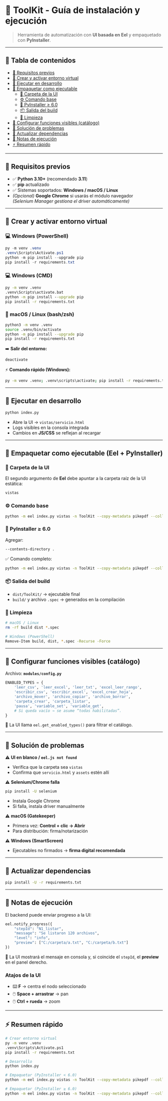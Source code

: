 # 🚀 ToolKit - Guía de instalación y ejecución

> Herramienta de automatización con **UI basada en Eel** y empaquetado con **PyInstaller**.

---

## 📑 Tabla de contenidos
- [🔹 Requisitos previos](#-requisitos-previos)
- [🔹 Crear y activar entorno virtual](#-crear-y-activar-entorno-virtual)
- [🔹 Ejecutar en desarrollo](#-ejecutar-en-desarrollo)
- [🔹 Empaquetar como ejecutable](#-empaquetar-como-ejecutable-eel--pyinstaller)
  - [📂 Carpeta de la UI](#-carpeta-de-la-ui)
  - [⚙️ Comando base](#️-comando-base)
  - [🔧 PyInstaller ≥ 6.0](#-pyinstaller--60)
  - [📦 Salida del build](#-salida-del-build)
  - [🧹 Limpieza](#-limpieza)
- [🔹 Configurar funciones visibles (catálogo)](#-configurar-funciones-visibles-catálogo)
- [🔹 Solución de problemas](#-solución-de-problemas)
- [🔹 Actualizar dependencias](#-actualizar-dependencias)
- [🔹 Notas de ejecución](#-notas-de-ejecución)
- [⚡ Resumen rápido](#-resumen-rápido)

---

## 🔹 Requisitos previos

- ✅ **Python 3.10+** (recomendado **3.11**)  
- ✅ **pip** actualizado  
- ✅ Sistemas soportados: **Windows / macOS / Linux**  
- *(Opcional)* **Google Chrome** si usarás el módulo navegador  
  *(Selenium Manager gestiona el driver automáticamente)*  

---

## 🔹 Crear y activar entorno virtual

### 💻 Windows (PowerShell)
```powershell
py -m venv .venv
.venv\Scripts\Activate.ps1
python -m pip install --upgrade pip
pip install -r requirements.txt
```

### 💻 Windows (CMD)
```cmd
py -m venv .venv
.venv\Scripts\activate.bat
python -m pip install --upgrade pip
pip install -r requirements.txt
```

### 🐧 macOS / Linux (bash/zsh)
```bash
python3 -m venv .venv
source .venv/bin/activate
python -m pip install --upgrade pip
pip install -r requirements.txt
```

➡️ **Salir del entorno:**  
```bash
deactivate
```

⚡ **Comando rápido (Windows):**
```bash
py -m venv .venv; .venv\scripts\activate; pip install -r requirements.txt
```

---

## 🔹 Ejecutar en desarrollo

```bash
python index.py
```

- Abre la UI → `vistas/servicio.html`  
- Logs visibles en la consola integrada  
- Cambios en **JS/CSS** se reflejan al recargar  

---

## 🔹 Empaquetar como ejecutable (Eel + PyInstaller)

### 📂 Carpeta de la UI
El segundo argumento de **Eel** debe apuntar a la carpeta raíz de la UI estática:  
```bash
vistas
```

### ⚙️ Comando base
```bash
python -m eel index.py vistas -n ToolKit --copy-metadata pikepdf --collect-data docxcompose --noconsole
```

### 🔧 PyInstaller ≥ 6.0
Agregar:  
```bash
--contents-directory .
```

✅ Comando completo:
```bash
python -m eel index.py vistas -n ToolKit --copy-metadata pikepdf --collect-data docxcompose --noconsole --contents-directory .
```

### 📦 Salida del build
- `dist/ToolKit/` → ejecutable final  
- `build/` y archivo `.spec` → generados en la compilación  

### 🧹 Limpieza
```bash
# macOS / Linux
rm -rf build dist *.spec

# Windows (PowerShell)
Remove-Item build, dist, *.spec -Recurse -Force
```

---

## 🔹 Configurar funciones visibles (catálogo)

Archivo: **`modules/config.py`**

```python
ENABLED_TYPES = {
    'leer_csv', 'leer_excel', 'leer_txt', 'excel_leer_rango',
    'escribir_csv', 'escribir_excel', 'excel_crear_hoja',
    'archivo_mover', 'archivo_copiar', 'archivo_borrar',
    'carpeta_crear', 'carpeta_listar',
    'pausa', 'variable_set', 'variable_get',
    # Si queda vacío → se asume “todas habilitadas”.
}
```

🔹 La UI llama `eel.get_enabled_types()` para filtrar el catálogo.

---

## 🔹 Solución de problemas

⚠️ **UI en blanco / `eel.js not found`**  
- Verifica que la carpeta sea `vistas`  
- Confirma que `servicio.html` y `assets` estén allí  

⚠️ **Selenium/Chrome falla**  
```bash
pip install -U selenium
```
- Instala Google Chrome  
- Si falla, instala driver manualmente  

⚠️ **macOS (Gatekeeper)**  
- Primera vez: **Control + clic → Abrir**  
- Para distribución: firma/notarización  

⚠️ **Windows (SmartScreen)**  
- Ejecutables no firmados → **firma digital recomendada**  

---

## 🔹 Actualizar dependencias
```bash
pip install -U -r requirements.txt
```

---

## 🔹 Notas de ejecución

El backend puede enviar progreso a la UI:

```python
eel.notify_progress({
    "stepId": "N1_listar",
    "message": "Se listaron 120 archivos",
    "level": "info",
    "preview": ["C:/carpeta/a.txt", "C:/carpeta/b.txt"]
})
```

🔹 La UI mostrará el mensaje en consola y, si coincide el `stepId`, el **preview** en el panel derecho.  

### Atajos de la UI
- ⌨️ **F** → centra el nodo seleccionado  
- 🖱️ **Space + arrastrar** → pan  
- 🖱️ **Ctrl + rueda** → zoom  

---

## ⚡ Resumen rápido

```bash
# Crear entorno virtual
py -m venv .venv
.venv\Scripts\Activate.ps1
pip install -r requirements.txt

# Desarrollo
python index.py

# Empaquetar (PyInstaller < 6.0)
python -m eel index.py vistas -n ToolKit --copy-metadata pikepdf --collect-data docxcompose --noconsole

# Empaquetar (PyInstaller ≥ 6.0)
python -m eel index.py vistas -n ToolKit --copy-metadata pikepdf --collect-data docxcompose --noconsole --contents-directory .
```
